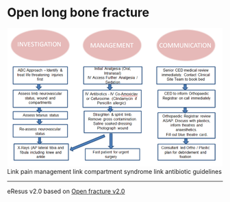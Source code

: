 # Open long bone fracture
![Burns algorithm](./guidelines.md/openLongBoneFracture.png)
Link pain management
link compartment syndrome
link antibiotic guidelines

--- 
eResus v2.0 based on [Open fracture v2.0](http://workspaces/sites/Teams/ChildrensEmergencyDepartment/guidelines/BCH_guidelines/1/index.html#19458)
<!--stackedit_data:
eyJoaXN0b3J5IjpbMTQyNTM2NDkzNF19
-->